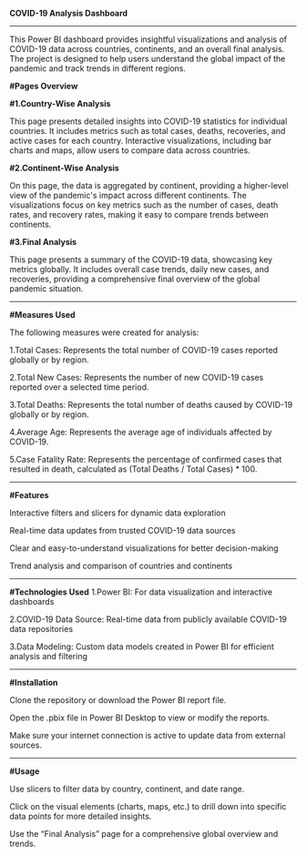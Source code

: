 **COVID-19 Analysis Dashboard**

---
This Power BI dashboard provides insightful visualizations and analysis of COVID-19 data across countries, continents, and an overall final analysis. The project is designed to help users understand the global impact of the pandemic and track trends in different regions.

**#Pages Overview**

**#1.Country-Wise Analysis**

This page presents detailed insights into COVID-19 statistics for individual countries. It includes metrics such as total cases, deaths, recoveries, and active cases for each country. Interactive visualizations, including bar charts and maps, allow users to compare data across countries.

**#2.Continent-Wise Analysis**

On this page, the data is aggregated by continent, providing a higher-level view of the pandemic's impact across different continents. The visualizations focus on key metrics such as the number of cases, death rates, and recovery rates, making it easy to compare trends between continents.

**#3.Final Analysis**

This page presents a summary of the COVID-19 data, showcasing key metrics globally. It includes overall case trends, daily new cases, and recoveries, providing a comprehensive final overview of the global pandemic situation.

---

**#Measures Used**

The following measures were created for analysis:

1.Total Cases: Represents the total number of COVID-19 cases reported globally or by region.

2.Total New Cases: Represents the number of new COVID-19 cases reported over a selected time period.

3.Total Deaths: Represents the total number of deaths caused by COVID-19 globally or by region.

4.Average Age: Represents the average age of individuals affected by COVID-19.

5.Case Fatality Rate: Represents the percentage of confirmed cases that resulted in death, calculated as (Total Deaths / Total Cases) * 100.

---
**#Features**

Interactive filters and slicers for dynamic data exploration

Real-time data updates from trusted COVID-19 data sources

Clear and easy-to-understand visualizations for better decision-making

Trend analysis and comparison of countries and continents

---
**#Technologies Used**
1.Power BI: For data visualization and interactive dashboards

2.COVID-19 Data Source: Real-time data from publicly available COVID-19 data repositories

3.Data Modeling: Custom data models created in Power BI for efficient analysis and filtering

---
**#Installation**

Clone the repository or download the Power BI report file.

Open the .pbix file in Power BI Desktop to view or modify the reports.

Make sure your internet connection is active to update data from external sources.

---
**#Usage**

Use slicers to filter data by country, continent, and date range.

Click on the visual elements (charts, maps, etc.) to drill down into specific data points for more detailed insights.

Use the “Final Analysis” page for a comprehensive global overview and trends.
